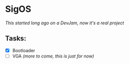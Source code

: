 # SigOS

*This started long ago on a DevJam, now it's a real project*

## Tasks:
- [X] Bootloader
- [ ] VGA
*(more to come, this is just for now)*
